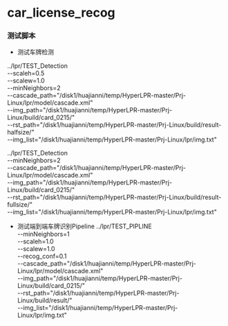 # car_license_recog

### 测试脚本
* 测试车牌检测

../lpr/TEST_Detection \
    --scaleh=0.5 \
    --scalew=1.0 \
    --minNeighbors=2 \
    --cascade_path="/disk1/huajianni/temp/HyperLPR-master/Prj-Linux/lpr/model/cascade.xml" \
    --img_path="/disk1/huajianni/temp/HyperLPR-master/Prj-Linux/build/card_0215/" \
    --rst_path="/disk1/huajianni/temp/HyperLPR-master/Prj-Linux/build/result-halfsize/" \
    --img_list="/disk1/huajianni/temp/HyperLPR-master/Prj-Linux/lpr/img.txt"

../lpr/TEST_Detection \
    --minNeighbors=2 \
    --cascade_path="/disk1/huajianni/temp/HyperLPR-master/Prj-Linux/lpr/model/cascade.xml" \
    --img_path="/disk1/huajianni/temp/HyperLPR-master/Prj-Linux/build/card_0215/" \
    --rst_path="/disk1/huajianni/temp/HyperLPR-master/Prj-Linux/build/result-fullsize/" \
    --img_list="/disk1/huajianni/temp/HyperLPR-master/Prj-Linux/lpr/img.txt"

* 测试端到端车牌识别Pipeline
../lpr/TEST_PIPLINE \
    --minNeighbors=1 \
    --scaleh=1.0 \
    --scalew=1.0 \
    --recog_conf=0.1 \
    --cascade_path="/disk1/huajianni/temp/HyperLPR-master/Prj-Linux/lpr/model/cascade.xml" \
    --img_path="/disk1/huajianni/temp/HyperLPR-master/Prj-Linux/build/card_0215/" \
    --rst_path="/disk1/huajianni/temp/HyperLPR-master/Prj-Linux/build/result/" \
    --img_list="/disk1/huajianni/temp/HyperLPR-master/Prj-Linux/lpr/img.txt"

